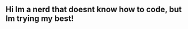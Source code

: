 ## Hi Im a nerd that doesnt know how to code, but Im trying my best!

<!--


- 🔭 I’m currently working on a Project
- 🌱 I’m currently learning Eletrical anc Computer Engeneering ...
- 🤔 I’m looking for help with coding
- 💬 Ask me about games
- 📫 How to reach me: Messages
- ⚡ Fun fact: I broke a Motherboard...
-->

